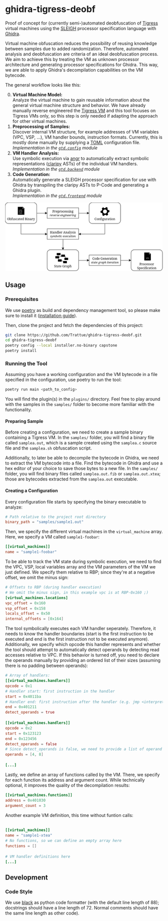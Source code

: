 # ghidra-tigress-deobf

Proof of concept for (currently semi-)automated deobfuscation of
[Tigress](https://tigress.wtf/) virtual machines using the
[SLEIGH](https://trattue.de/ghidra/languages/html/sleigh.html) processor
specification language with [Ghidra](https://ghidra-sre.org/).

Virtual machine obfuscation reduces the possibility of reusing knowledge between
samples due to added randomization. Therefore, automated analysis and
deobfuscation are criteria of an ideal deobfuscation process. We aim to achieve
this by treating the VM as unknown processor architecture and generating
processor specifications for Ghidra. This way, we are able to apply Ghidra's
decompilation capabilities on the VM bytecode.

The general workflow looks like this:

0. **Virtual Machine Model:**\
   Analyze the virtual machine to gain reusable information about the general
   virtual machine structure and behavior. We have already manually reverse
   engineered the [Tigress VM](https://tigress.wtf/virtualize.html) and this
   tool focuses on Tigress VMs only, so this step is only needed if adapting the
   approach for other virtual machines.
1. **Preprocessing of Samples:**\
   Discover internal VM structure, for example addresses of VM variables (VPC,
   VSP, ...), VM handler bounds, instruction formats. Currently, this is mostly
   done manually by supplying a [TOML](https://toml.io/) configuration file.\
   *Implementation in the [`gtd.config`](./src/gtd/config) module*
2. **VM Handler Analysis:**\
   Use symbolic execution via [angr](https://angr.io/) to automatically extract
   symbolic representations ([claripy](https://github.com/angr/claripy) ASTs) of
   the individual VM handlers.\
   *Implementation in the [`gtd.backend`](./src/gtd/backend) module*
3. **Code Generation:**\
   Automatically generate a SLEIGH processor specification for use with Ghidra
   by transpiling the claripy ASTs to P-Code and generating a Ghidra plugin.\
   *Implementation in the [`gtd.frontend`](./src/gtd/frontend) module*

![Visualization of the workflow](./docs/design_flow.png)

## Usage
### Prerequisites

We use [poetry](https://python-poetry.org/) as build and dependency management
tool, so please make sure to install it
([installation guide](https://python-poetry.org/docs/)).

Then, clone the project and fetch the dependencies of this project:

```sh
git clone https://github.com/Trattue/ghidra-tigress-deobf.git
cd ghidra-tigress-deobf
poetry config --local installer.no-binary capstone
poetry install
```

### Running the Tool

Assuming you have a working configuration and the VM bytecode in a file
specified in the configuration, use poetry to run the tool:

```sh
poetry run main <path_to_config>
```

You will find the plugin(s) in the `plugins/` directory. Feel free to play
around with the samples in the `samples/` folder to become more familiar with
the functionality.

#### Preparing Sample

Before creating a configuration, we need to create a sample binary containing a
Tigress VM. In the `samples/` folder, you will find a binary file called
`samplea.out`, which is a sample created using the `samplea.c` source file and
the `samplea.sh` obfuscation script.

Additionally, to later be able to decompile the bytecode in Ghidra, we need to
extract the VM bytecode into a file. Find the bytecode in Ghidra and use a hex
editor of your choice to save those bytes to a new file. In the `samples/`
folder, you will find binary files called `samplea.out.fib` or
`samplea.out.xtea`; those are bytecodes extracted from the `samplea.out`
executable.

#### Creating a Configuration

Every configuration file starts by specifying the binary executable to analyze:

```toml
# Path relative to the project root directory
binary_path = "samples/sample1.out"
```

Then, we specify the different virtual machines in the `virtual_machine` array.
Here, we specify a VM called `sample1-foobar`:

```toml
[[virtual_machines]]
name = "sample1-foobar"
```

To be able to track the VM state during symbolic execution, we need to find the
VPC, VSP, local variables array and the VM parameters of the VM we just defined.
We specify them relative to RBP; since they're at a negative offset, we omit the
minus sign:

``` toml
# Offsets to RBP (during handler execution)
# We omit the minus sign, in this example vpc is at RBP-0x160 ;)
[virtual_machines.locations]
vpc_offset = 0x160
vsp_offset = 0x158
locals_offset = 0x50
internal_offsets = [0x164]
```

The tool symbolically executes each VM handler seperately. Therefore, it needs
to know the handler boundaries (start is the first instruction to be executed
and end is the first instruction not to be executed anymore). Additionally, we
specify which opcode this handler represents and whether the tool should attempt
to automatically detect operands by detecting read accesses relative to VPC. If
this behavior is turned off, you need to declare the operands manually by
providing an ordered list of their sizes (assuming there is no padding between
operands):

``` toml
# Array of handlers: 
[[virtual_machines.handlers]]
opcode = 0x1
# Handler start: first instruction in the handler
start = 0x4011ba
# Handler end: first instruction after the handler (e.g. jmp <interpreter_loop>)
end = 0x401211
detect_operands = true

[[virtual_machines.handlers]]
opcode = 0x2
start = 0x123123
end = 0x123456
detect_operands = false
# Since detect_operands is false, we need to provide a list of operand sizes
operands = [4, 8]

[...]
```

Lastly, we define an array of functions called by the VM. There, we specify for
each function its address and argument count. While technically optional, it
improves the quality of the decompilation results:

``` toml
[[virtual_machines.functions]]
address = 0x401030
argument_count = 3
```

Another example VM definition, this time without funtion calls:

``` toml

[[virtual_machines]]
name = "sample1-xtea"
# No functions, so we can define an empty array here
functions = []

# VM handler definitions here
[...]
```

## Development
### Code Style

We use [black](https://github.com/psf/black) as python code formatter (with the
default line length of 88); docstrings should have a line length of 72. Normal
comments should have the same line length as other code).
